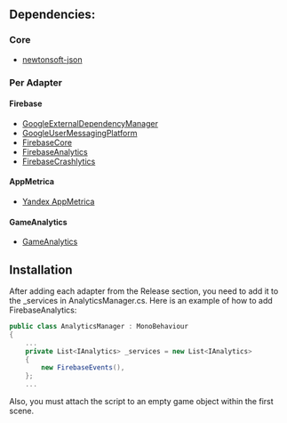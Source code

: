 ## Dependencies:
### Core
* [newtonsoft-json](https://docs.unity3d.com/Packages/com.unity.nuget.newtonsoft-json@3.2/manual/index.html)
### Per Adapter
#### Firebase
* [GoogleExternalDependencyManager](https://github.com/googlesamples/unity-jar-resolver)
* [GoogleUserMessagingPlatform](https://github.com/binouze/GoogleUserMessagingPlatform)
* [FirebaseCore](https://firebase.google.com/docs/unity/setup)
* [FirebaseAnalytics](https://firebase.google.com/docs/unity/setup)
* [FirebaseCrashlytics](https://firebase.google.com/docs/unity/setup)
#### AppMetrica
* [Yandex AppMetrica](https://appmetrica.yandex.com/docs/en/sdk/unity/analytics/quick-start)
#### GameAnalytics
* [GameAnalytics](https://docs.gameanalytics.com/integrations/sdk/unity/)


## Installation
After adding each adapter from the Release section, you need to add it to the _services in AnalyticsManager.cs.
Here is an example of how to add FirebaseAnalytics:
```csharp
public class AnalyticsManager : MonoBehaviour
{
    ...
    private List<IAnalytics> _services = new List<IAnalytics>
    {
        new FirebaseEvents(),
    };
    ...
```
Also, you must attach the script to an empty game object within the first scene.
